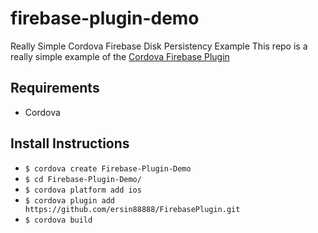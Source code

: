 # firebase-plugin-demo
Really Simple Cordova Firebase Disk Persistency Example
This repo is a really simple example of the [Cordova Firebase Plugin](https://github.com/ersin88888/FirebasePlugin.git)

## Requirements ##
* Cordova 

## Install Instructions ##
* `$ cordova create Firebase-Plugin-Demo`
* `$ cd Firebase-Plugin-Demo/`
* `$ cordova platform add ios`
* `$ cordova plugin add https://github.com/ersin88888/FirebasePlugin.git`
* `$ cordova build`

